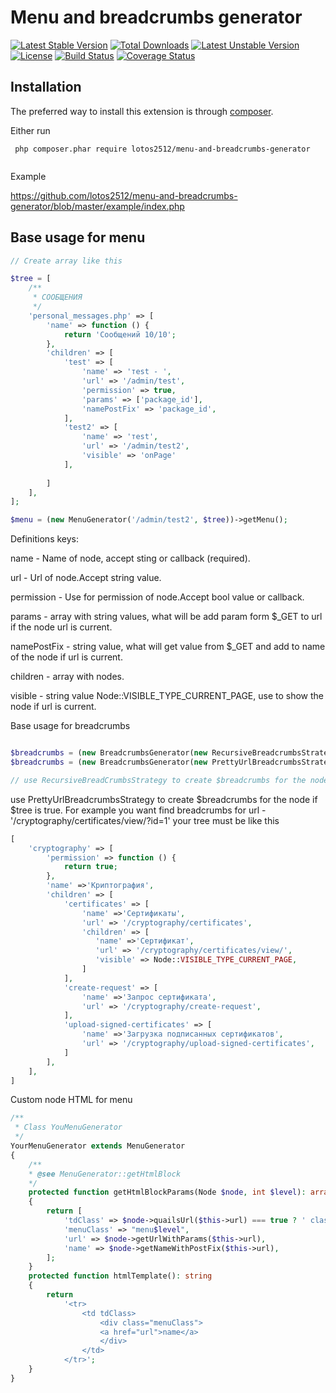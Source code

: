 Menu and breadcrumbs generator
============================

[![Latest Stable Version](https://poser.pugx.org/lotos2512/menu-and-breadcrumbs-generator/v/stable)](https://packagist.org/packages/lotos2512/menu-and-breadcrumbs-generator)
[![Total Downloads](https://poser.pugx.org/lotos2512/menu-and-breadcrumbs-generator/downloads)](https://packagist.org/packages/lotos2512/menu-and-breadcrumbs-generator)
[![Latest Unstable Version](https://poser.pugx.org/lotos2512/menu-and-breadcrumbs-generator/v/unstable)](https://packagist.org/packages/lotos2512/menu-and-breadcrumbs-generator)
[![License](https://poser.pugx.org/lotos2512/menu-and-breadcrumbs-generator/license)](https://packagist.org/packages/lotos2512/menu-and-breadcrumbs-generator)
[![Build Status](https://travis-ci.org/lotos2512/menu-and-breadcrumbs-generator.svg?branch=master)](https://travis-ci.org/lotos2512/menu-and-breadcrumbs-generator)
[![Coverage Status](https://codecov.io/gh/lotos2512/menu-and-breadcrumbs-generator/badge.svg)](https://codecov.io/gh/lotos2512/menu-and-breadcrumbs-generator)


## Installation

The preferred way to install this extension is through [composer](http://getcomposer.org/download/).

Either run
```
 php composer.phar require lotos2512/menu-and-breadcrumbs-generator
 
```
Example  

https://github.com/lotos2512/menu-and-breadcrumbs-generator/blob/master/example/index.php

## Base usage for menu
```php
// Create array like this 

$tree = [
    /**
     * СООБЩЕНИЯ
     */
    'personal_messages.php' => [
        'name' => function () {
            return 'Сообщений 10/10';
        },
        'children' => [
            'test' => [
                'name' => 'тest - ',
                'url' => '/admin/test',
                'permission' => true,
                'params' => ['package_id'],
                'namePostFix' => 'package_id',
            ],
            'test2' => [
                'name' => 'тest',
                'url' => '/admin/test2',
                'visible' => 'onPage'
            ],
            
        ]
    ],
];

$menu = (new MenuGenerator('/admin/test2', $tree))->getMenu();
```
Definitions keys: 

name - Name of node, accept sting or callback (required).

url - Url of node.Accept string value.

permission - Use for permission of node.Accept bool value or callback. 

params - array with string values, what will be add param form $_GET to url if the node url is current.

namePostFix - string value, what will get value from $_GET and add to name of the node if url is current.

children - array with nodes.

visible - string value Node::VISIBLE_TYPE_CURRENT_PAGE, use to show the node if url is current. 

Base usage for breadcrumbs 

```php

$breadcrumbs = (new BreadcrumbsGenerator(new RecursiveBreadcrumbsStrategy(), '/admin/update_transaction.php', $tree))->getBreadcrumbs();
$breadcrumbs = (new BreadcrumbsGenerator(new PrettyUrlBreadcrumbsStrategy(), '/admin/update_transaction.php', $tree))->getBreadcrumbs();

// use RecursiveBreadCrumbsStrategy to create $breadcrumbs for the node, even if the tree is wrong like $tree.

```
use PrettyUrlBreadcrumbsStrategy to create $breadcrumbs for the node if $tree is true.
For example you want find breadcrumbs for url - '/cryptography/certificates/view/?id=1'
your tree must be like this
```php
[
    'cryptography' => [
        'permission' => function () {
            return true;
        },
        'name' =>'Криптография',
        'children' => [
            'certificates' => [
                'name' =>'Сертификаты',
                'url' => '/cryptography/certificates',
                'children' => [
                   'name' =>'Сертификат',
                   'url' => '/cryptography/certificates/view/',
                   'visible' => Node::VISIBLE_TYPE_CURRENT_PAGE,
                ]
            ],
            'create-request' => [
                'name' =>'Запрос сертификата',
                'url' => '/cryptography/create-request',
            ],
            'upload-signed-certificates' => [
                'name' =>'Загрузка подписанных сертификатов',
                'url' => '/cryptography/upload-signed-certificates',
            ]
        ],
    ],
]
```
Custom node HTML for menu 

```php
/**
 * Class YouMenuGenerator
 */
YourMenuGenerator extends MenuGenerator
{
    /**
    * @see MenuGenerator::getHtmlBlock
    */
    protected function getHtmlBlockParams(Node $node, int $level): array
    {
        return [
            'tdClass' => $node->quailsUrl($this->url) === true ? ' class ="select"' : ' ',
            'menuClass' => "menu$level",
            'url' => $node->getUrlWithParams($this->url),
            'name' => $node->getNameWithPostFix($this->url),
        ];
    }
    protected function htmlTemplate(): string
    {
        return
            '<tr>
                <td tdClass>
                    <div class="menuClass">
                    <a href="url">name</a>
                    </div>
                </td>
            </tr>';
    }
}
```
